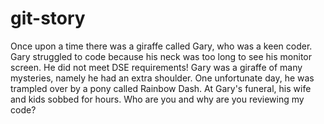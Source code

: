 # git-story
Once upon a time there was a giraffe called Gary, who was a keen coder.
Gary struggled to code because his neck was too long to see his monitor screen. He did not meet DSE requirements!
Gary was a giraffe of many mysteries, namely he had an extra shoulder.
One unfortunate day, he was trampled over by a pony called Rainbow Dash.
At Gary's funeral, his wife and kids sobbed for hours.
Who are you and why are you reviewing my code?